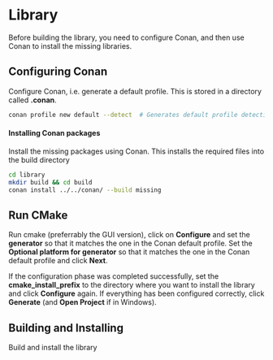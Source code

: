 # Library
Before building the library, you need to configure Conan, and then use Conan
to install the missing libraries.


## Configuring Conan
Configure Conan, i.e. generate a default profile. This is stored in a directory called **.conan**.

```bash
conan profile new default --detect  # Generates default profile detecting the system compiler
```

#### Installing Conan packages
Install the missing packages using Conan. This installs the required files into the build directory

```bash
cd library
mkdir build && cd build
conan install ../../conan/ --build missing
```

## Run CMake

Run cmake (preferrably the GUI version), click on **Configure** and set the **generator** so that it matches the one in the Conan default profile. Set the **Optional platform for generator** so that
it matches the one in the Conan default profile and click **Next**.

If the configuration phase was completed successfully, set the **cmake_install_prefix** to the directory where you want to install the library and click **Configure** again. 
If everything has been configured correctly, click **Generate** (and **Open Project** if in Windows).

## Building and Installing

Build and install the library